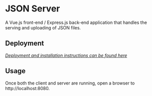 JSON Server
==================

A Vue.js front-end / Express.js back-end application that handles the serving and uploading of JSON files.

## Deployment

*[Deployment and installation instructions can be found here](docs/deployment.md)*

## Usage

Once both the client and server are running, open a browser to http://localhost:8080.
